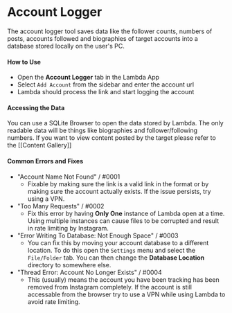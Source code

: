 # Account Logger
The account logger tool saves data like the follower counts, numbers of posts, accounts followed and biographies of target accounts into a database stored locally on the user's PC.

#### How to Use
- Open the **Account Logger** tab in the Lambda App
- Select `Add Account` from the sidebar and enter the account url
- Lambda should process the link and start logging the account

#### Accessing the Data
You can use a SQLite Browser to open the data stored by Lambda. The only readable data will be things like biographies and follower/following numbers. If you want to view content posted by the target please refer to the [[Content Gallery]]

#### Common Errors and Fixes
- "Account Name Not Found" / #0001
	- Fixable by making sure the link is a valid link in the format or by making sure the account actually exists. If the issue persists, try using a VPN.
- "Too Many Requests" / #0002
	- Fix this error by having **Only One** instance of Lambda open at a time. Using multiple instances can cause files to be corrupted and result in rate limiting by Instagram.
- "Error Writing To Database: Not Enough Space" / #0003
	- You can fix this by moving your account database to a different location. To do this open the `Settings` menu and select the `File/Folder` tab. You can then change the **Database Location** directory to somewhere else.
- "Thread Error: Account No Longer Exists" / #0004
	- This (usually) means the account you have been tracking has been removed from Instagram completely. If the account is still accessable from the browser try to use a VPN while using Lambda to avoid rate limiting.
